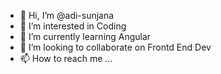 - 👋 Hi, I’m @adi-sunjana
- 👀 I’m interested in Coding
- 🌱 I’m currently learning Angular
- 💞️ I’m looking to collaborate on Frontd End Dev
- 📫 How to reach me ...

<!---
adi-sunjana/adi-sunjana is a ✨ special ✨ repository because its `README.md` (this file) appears on your GitHub profile.
You can click the Preview link to take a look at your changes.
--->
